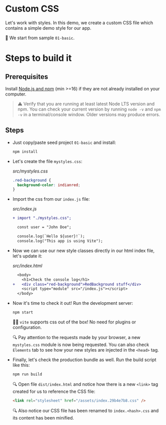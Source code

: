 # Custom CSS

Let's work with styles. In this demo, we create a custom CSS file which contains a simple demo style for our app.

📌 We start from sample `01-basic`.

# Steps to build it

## Prerequisites

Install [Node.js and npm](https://nodejs.org/en/) (min >=16) if they are not already installed on your computer.

> ⚠ Verify that you are running at least latest Node LTS version and npm. You can check your current version by running `node -v` and `npm -v` in a terminal/console window. Older versions may produce errors.

## Steps

- Just copy/paste seed project `01-basic` and install:

  ```cmd
  npm install
  ```

- Let's create the file `mystyles.css`:

  _src/mystyles.css_

  ```css
  .red-background {
    background-color: indianred;
  }
  ```

- Import the css from our `index.js` file:

  _src/index.js_

  ```diff
  + import "./mystyles.css";

    const user = "John Doe";

    console.log(`Hello ${user}!`);
    console.log("This app is using Vite");
  ```

- Now we can use our new style classes directly in our html index file, let's update it:

  _src/index.html_

  ```diff
    <body>
      <h1>Check the console log</h1>
  +   <div class="red-background">RedBackground stuff</div>
      <script type="module" src="/index.js"></script>
    </body>
  ```

- Now it's time to check it out! Run the development server:

  ```bash
  npm start
  ```

  👍🏼 `vite` supports css out of the box! No need for plugins or configuration.

  🔍 Pay attention to the requests made by your browser, a new `mystyles.css` module is now being requested.
  You can also check `Elements` tab to see how your new styles are injected in the `<head>` tag.

- Finally, let's check the production bundle as well. Run the build script like this:

  ```bash
  npm run build
  ```

  🔍 Open file `dist/index.html` and notice how there is a new `<link>` tag created for us to reference the CSS file:

  ```html
  <link rel="stylesheet" href="/assets/index.29b4e7b8.css" />
  ```

  🔍 Also notice our CSS file has been renamed to `index.<hash>.css` and its content has been minified.
